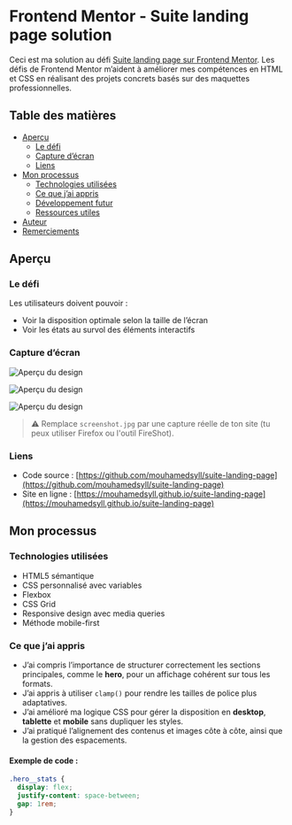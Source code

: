 # Frontend Mentor - Suite landing page solution

Ceci est ma solution au défi [Suite landing page sur Frontend Mentor](https://www.frontendmentor.io/challenges/suite-landing-page-tj_eaU-Ra). Les défis de Frontend Mentor m’aident à améliorer mes compétences en HTML et CSS en réalisant des projets concrets basés sur des maquettes professionnelles.

## Table des matières

- [Aperçu](#aperçu)
  - [Le défi](#le-défi)
  - [Capture d’écran](#capture-décran)
  - [Liens](#liens)
- [Mon processus](#mon-processus)
  - [Technologies utilisées](#technologies-utilisées)
  - [Ce que j’ai appris](#ce-que-jai-appris)
  - [Développement futur](#développement-futur)
  - [Ressources utiles](#ressources-utiles)
- [Auteur](#auteur)
- [Remerciements](#remerciements)

## Aperçu

### Le défi

Les utilisateurs doivent pouvoir :

- Voir la disposition optimale selon la taille de l’écran
- Voir les états au survol des éléments interactifs

### Capture d’écran

![Aperçu du design](image-1.png)

![Aperçu du design](image-2.png)

![Aperçu du design](image-3.png)

> ⚠️ Remplace `screenshot.jpg` par une capture réelle de ton site (tu peux utiliser Firefox ou l'outil FireShot).

### Liens

- Code source : [https://github.com/mouhamedsyll/suite-landing-page](https://github.com/mouhamedsyll/suite-landing-page)
- Site en ligne : [https://mouhamedsyll.github.io/suite-landing-page](https://mouhamedsyll.github.io/suite-landing-page)

## Mon processus

### Technologies utilisées

- HTML5 sémantique
- CSS personnalisé avec variables
- Flexbox
- CSS Grid
- Responsive design avec media queries
- Méthode mobile-first

### Ce que j’ai appris

- J’ai compris l’importance de structurer correctement les sections principales, comme le **hero**, pour un affichage cohérent sur tous les formats.
- J’ai appris à utiliser `clamp()` pour rendre les tailles de police plus adaptatives.
- J’ai amélioré ma logique CSS pour gérer la disposition en **desktop**, **tablette** et **mobile** sans dupliquer les styles.
- J’ai pratiqué l’alignement des contenus et images côte à côte, ainsi que la gestion des espacements.

#### Exemple de code :

```css
.hero__stats {
  display: flex;
  justify-content: space-between;
  gap: 1rem;
}
